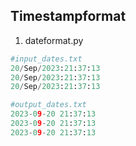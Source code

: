 ## Timestampformat


1. dateformat.py

```python
#input_dates.txt
20/Sep/2023:21:37:13
20/Sep/2023:21:37:13
20/Sep/2023:21:37:13

```
```python
#output_dates.txt
2023-09-20 21:37:13
2023-09-20 21:37:13
2023-09-20 21:37:13

```

